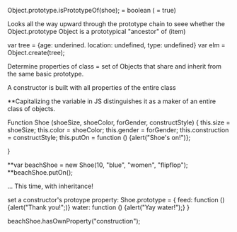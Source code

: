Object.prototype.isPrototypeOf(shoe); = boolean ( = true)

Looks all the way upward through the prototype chain to seee whether the Object.prototype Object is a prototypical "ancestor" of (item)

var tree = {age: underined. location: undefined, type: undefined}
var elm = Object.create(tree);

Determine properties of class = set of Objects that share and inherit from the same basic prototype. 

A constructor is built with all properties of the entire class

**Capitalizing the variable in JS distinguishes it as a maker of an entire class of objects. 

Function Shoe (shoeSize, shoeColor, forGender, constructStyle) {
	this.size = shoeSize;
	this.color = shoeColor; 
	this.gender = forGender;
	this.construction = constructStyle;
	this.putOn = function () {alert("Shoe's on!")};

}

**var beachShoe = new Shoe(10, "blue", "women", "flipflop");
**beachShoe.putOn();

... This time, with inheritance! 

set a constructor's protoype property: 
Shoe.prototype = {
	feed: function () {alert("Thank you!";)}
	water: function () {alert("Yay water!");}
}

beachShoe.hasOwnProperty("construction");
